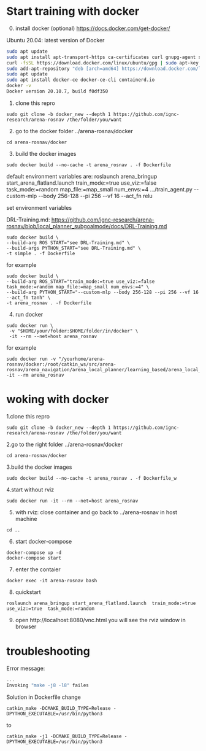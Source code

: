 # Start training with docker
0. install docker (optional)
https://docs.docker.com/get-docker/

Ubuntu 20.04: latest version of Docker
```bash
sudo apt update
sudo apt install apt-transport-https ca-certificates curl gnupg-agent software-properties-common
curl -fsSL https://download.docker.com/linux/ubuntu/gpg | sudo apt-key add -
sudo add-apt-repository "deb [arch=amd64] https://download.docker.com/linux/ubuntu $(lsb_release -cs) stable"
sudo apt update
sudo apt install docker-ce docker-ce-cli containerd.io
docker -v
Docker version 20.10.7, build f0df350
```
1. clone this repro
```
sudo git clone -b docker_new --depth 1 https://github.com/ignc-research/arena-rosnav /the/folder/you/want
```
2. go to the docker folder ../arena-rosnav/docker
```
cd arena-rosnav/docker
```
3. build the docker images 
```
sudo docker build --no-cache -t arena_rosnav . -f Dockerfile
```
default environment variables are:
roslaunch arena_bringup start_arena_flatland.launch train_mode:=true use_viz:=false task_mode:=random map_file:=map_small num_envs:=4
.../train_agent.py --custom-mlp --body 256-128 --pi 256 --vf 16 --act_fn relu

set environment variables

DRL-Training.md: https://github.com/ignc-research/arena-rosnav/blob/local_planner_subgoalmode/docs/DRL-Training.md
```
sudo docker build \
--build-arg ROS_START="see DRL-Training.md" \
--build-args PYTHON_START="see DRL-Training.md" \
-t simple . -f Dockerfile
```
for example
```
sudo docker build \
--build-arg ROS_START="train_mode:=true use_viz:=false task_mode:=random map_file:=map_small num_envs:=4" \
--build-arg PYTHON_START="--custom-mlp --body 256-128 --pi 256 --vf 16 --act_fn tanh" \
-t arena_rosnav . -f Dockerfile
```
4. run docker
```
sudo docker run \
 -v "$HOME/your/folder:$HOME/folder/in/docker" \
 -it --rm --net=host arena_rosnav
```
for example
```
sudo docker run -v "/yourhome/arena-rosnav/docker:/root/catkin_ws/src/arena-rosnav/arena_navigation/arena_local_planner/learning_based/arena_local_planner_drl/agents"  -it --rm arena_rosnav
```
# woking with docker
1.clone this repro
```
sudo git clone -b docker_new --depth 1 https://github.com/ignc-research/arena-rosnav /the/folder/you/want
```
2.go to the right folder ../arena-rosnav/docker
```
cd arena-rosnav/docker
```
3.build the docker images 
```
sudo docker build --no-cache -t arena_rosnav . -f Dockerfile_w
```
4.start without rviz
```
sudo docker run -it --rm --net=host arena_rosnav
```
5. with rviz: close container and go back to ../arena-rosnav in host machine
```
cd ..
```
6. start docker-compose

```
docker-compose up -d 
docker-compose start 
```
7. enter the contaier
```
docker exec -it arena-rosnav bash
```
8. quickstart
```
roslaunch arena_bringup start_arena_flatland.launch  train_mode:=true 	use_viz:=true  task_mode:=random
```
9. open http://localhost:8080/vnc.html you will see the rviz window in browser

# troubleshooting
Error message:
```c++ fatail error: Killed signal terminated program cc1plus
...
Invoking "make -j8 -l8" failes
```
Solution
in Dockerfile change
```
catkin_make -DCMAKE_BUILD_TYPE=Release -DPYTHON_EXECUTABLE=/usr/bin/python3
```
to
```
catkin_make -j1 -DCMAKE_BUILD_TYPE=Release -DPYTHON_EXECUTABLE=/usr/bin/python3
```
